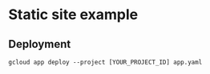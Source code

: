 Static site example
===================

Deployment
----------

    gcloud app deploy --project [YOUR_PROJECT_ID] app.yaml
